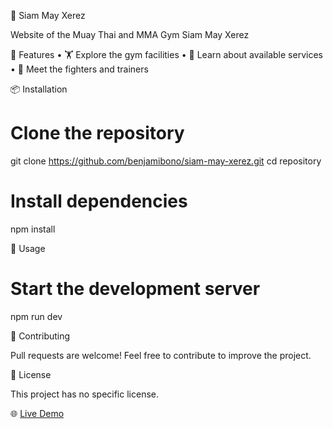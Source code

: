 🌟 Siam May Xerez

Website of the Muay Thai and MMA Gym Siam May Xerez

🚀 Features
	•	🏋️ Explore the gym facilities
	•	🥊 Learn about available services
	•	👊 Meet the fighters and trainers

📦 Installation

# Clone the repository
git clone https://github.com/benjamibono/siam-may-xerez.git
cd repository

# Install dependencies
npm install

📖 Usage

# Start the development server
npm run dev

🤝 Contributing

Pull requests are welcome! Feel free to contribute to improve the project.

📜 License

This project has no specific license.

🌐 [Live Demo](https://siammay.vercel.app "Official Website")
